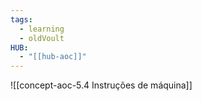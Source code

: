 ```yaml
---
tags:
  - learning
  - oldVoult
HUB:
  - "[[hub-aoc]]"
---
```

![[concept-aoc-5.4 Instruções de máquina]]